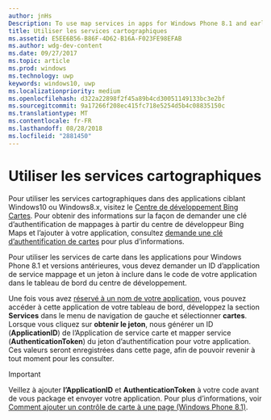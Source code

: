 ```yaml
---
author: jnHs
Description: To use map services in apps for Windows Phone 8.1 and earlier, you need a map service application ID and a token to include in your app's code. You can get this token in the Dev Center dashboard.
title: Utiliser les services cartographiques
ms.assetid: E5EE6B56-B86F-4D62-B16A-F023FE98EFAB
ms.author: wdg-dev-content
ms.date: 09/27/2017
ms.topic: article
ms.prod: windows
ms.technology: uwp
keywords: windows10, uwp
ms.localizationpriority: medium
ms.openlocfilehash: d322a22898f2f45a89b4cd30051149133bc3e2bf
ms.sourcegitcommit: 9a17266f208ec415fc718e5254d5b4c08835150c
ms.translationtype: MT
ms.contentlocale: fr-FR
ms.lasthandoff: 08/28/2018
ms.locfileid: "2881450"
---
```

# <a name="use-map-services"></a>Utiliser les services cartographiques

Pour utiliser les services cartographiques dans des applications ciblant Windows10 ou Windows8.x, visitez le [Centre de développement Bing Cartes](http://go.microsoft.com/fwlink/p/?LinkId=614880). Pour obtenir des informations sur la façon de demander une clé d’authentification de mappages à partir du centre de développeur Bing Maps et l’ajouter à votre application, consultez [demande une clé d’authentification de cartes](../maps-and-location/authentication-key.md) pour plus d’informations. 

Pour utiliser les services de carte dans les applications pour Windows Phone 8.1 et versions antérieures, vous devez demander un ID d’application de service mappage et un jeton à inclure dans le code de votre application dans le tableau de bord du centre de développement.

Une fois vous avez [réservé à un nom de votre application](create-your-app-by-reserving-a-name.md), vous pouvez accéder à cette application de votre tableau de bord, développez la section **Services** dans le menu de navigation de gauche et sélectionner **cartes**. Lorsque vous cliquez sur **obtenir le jeton**, nous générer un ID (**ApplicationID**) de l’Application de service carte et mapper service (**AuthenticationToken**) du jeton d’authentification pour votre application. Ces valeurs seront enregistrées dans cette page, afin de pouvoir revenir à tout moment pour les consulter.

> [!IMPORTANT]
> Veillez à ajouter **l’ApplicationID** et **AuthenticationToken** à votre code avant de vous package et envoyer votre application. Pour plus d’informations, voir [Comment ajouter un contrôle de carte à une page (Windows Phone 8.1)](http://go.microsoft.com/fwlink/p/?LinkId=614882).

 

 




